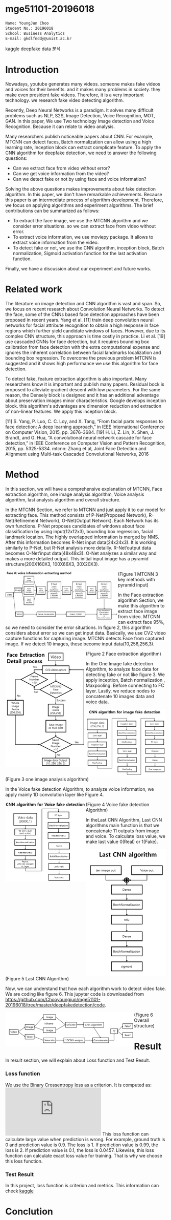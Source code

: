 # mge51101-20196018

```
Name: YoungJun Choo  
Student No.: 20196018  
School: Business Analytics  
E-mail: gkdlfnddy@unist.ac.kr  

```

kaggle deepfake data 분석

# Introduction
Nowadays, youtube generates many videos. someone makes fake videos and voices for their benefits. and it makes many problems in society. they make even president fake videos. Therefore, it is a very important technology. we research fake video detecting algorithm.

Recently, Deep Neural Networks is a paradigm. It solves many difficult problems such as NLP, S2S, Image Detection, Voice Recognition, MOT, GAN. In this paper, We use Two technology Image detection and Voice Recognition. Because it can relate to video analysis.

Many researchers publish noticeable papers about CNN. For example, MTCNN can detect faces, Batch normalization can allow using a high learning rate, Inception block can extract complicate feature. To apply the CNN algorithm for deepfake detection, we need to answer the following questions:

- Can we extract face from video without error?
- Can we get voice information from the video?
- Can we detect fake or not by using face and voice information?

Solving the above questions makes improvements about fake detection algorithm. In this paper, we don't have remarkable achievements. Because this paper is an intermediate process of algorithm development. Therefore, we focus on applying algorithms and experiment algorithms. The brief contributions can be summarized as follows:

- To extract the face image, we use the MTCNN algorithm and we consider error situations. so we can extract face from video without error.
- To extract voice information, we use moviepy package. It allows to extract voice information from the video.
- To detect fake or not, we use the CNN algorithm, inception block, Batch normalization, Sigmoid activation function for the last activation function.

Finally, we have a discussion about our experiment and future works.

# Related work

The literature on image detection and CNN algorithm is vast and span. So, we focus on recent research about Convolution Neural Networks. To detect the face,  some of the CNNs based face detection approaches have been proposed in recent years. Yang et al. [11] train deep convolution neural networks for facial attribute recognition to obtain a high response in face regions which further yield candidate windows of faces. However, due to its complex CNN structure, this approach is time costly in practice. Li et al. [19] use cascaded CNNs for face detection, but it requires bounding box calibration from face detection with the extra computational expense and ignores the inherent correlation between facial landmarks localization and bounding box regression. To overcome the previous problem MTCNN is suggested and it shows high performance we use this algorithm for face detection.

To detect fake, feature extraction algorithm is also important. Many researchers know it is important and publish many papers. Residual bock is proposed to alleviate gradient descent with low parameters. For the same reason, the Densely block is designed and it has an additional advantage about preservation images minor characteristics. Google develops inception block. this algorithm's advantages are dimension reduction and extraction of non-linear features. We apply this inception block. 

[11] S. Yang, P. Luo, C. C. Loy, and X. Tang, “From facial parts responses to
face detection: A deep learning approach,” in IEEE International Conference on Computer Vision, 2015, pp. 3676-3684.
[19] H. Li, Z. Lin, X. Shen, J. Brandt, and G. Hua, “A convolutional neural
network cascade for face detection,” in IEEE Conference on Computer
Vision and Pattern Recognition, 2015, pp. 5325-5334.
mtcnn: Zhang et al, Joint Face Detection and Alignment using Multi-task Cascaded Convolutional Networks, 2016

# Method

 In this section, we will have a comprehensive explanation of MTCNN, Face extraction algorithm, one image analysis algorithm, Voice analysis algorithm, last analysis algorithm and overall structure.

In the MTCNN Section, we refer to MTCNN and just apply it to our model for extracting face. This method consists of P-Net(Proposed Network), R-Net(Refinement Network), O-Net(Output Network). Each Network has its own functions. P-Net proposes candidates of windows about face classification by using input(12x12x3), bounding box regression, facial landmark location. The highly overlapped information is merged by NMS. After this information becomes R-Net input data(24x24x3). It is working similarly to P-Net, but R-Net analysis more detailly. R-Net’output data becomes O-Net’input data(48x48x3). O-Net analyzes a similar way and makes a more detailed output. This initial input image has a pyramid structure(200X160X3, 100X66X3, 30X20X3).

<img src="./image/extractingmethod.png" width="70%" height="70%" style="float:left">

(Figure 1 MTCNN 3 key methods with pyramid input)

In the Face extraction algorithm Section, we make this algorithm to extract face image from video. MTCNN can extract face 95%, so we need to consider the error situations. In figure 2, this algorithm considers about error so we can get input data. Basically, we use CV2 video capture functions for capturing image. MTCNN detects Face from captured image. If we detect 10 images, these become input data(10,256,256,3).

<img src="./image/Faceextractiondetail.png" width="50%" height="50%" style="float:left">

(Figure 2 Face extraction algorithm)

In the One Image fake detection Algorithm, to analyze face data for detecting fake or not like figure 3. We apply inception, Batch normalization , Maxpooling. Before connecting to FC layer. Lastly, we reduce nodes to concatenate 10 images data and voice data.

<img src="./image/oneimageAlgorithm.png" width="50%" height="50%" style="float:left">

(Figure 3 one image analysis algorithm)

In the Voice fake detection Algorithm, to analyze voice information, we apply mainly 1D convolution layer like Figure 4. 

<img src="./image/VoiceCNNalgorithm.png" width="50%" height="50%" style="float:left">

(Figure 4 Voice fake detection Algorithm)

In theLast CNN Algorithm, Last CNN algorithms main function is that we concatenate 11 outputs from image and voice. To calculate loss value, we make last value 0(Real) or 1(Fake).

<img src="./image/lastCNNalgorithm.png" width="50%" height="50%" style="float:left">

(Figure 5 Last CNN Algorithm)

Now, we can understand that how each algorithm work to detect video fake. We are coding like figure 6. This jupyter code is downloaded from https://github.com/Chooyoungjun/mge51101-20196018/tree/master/deepfakedetection/code.

<img src="./image/Video분석전체구조.png" width="80%" height="80%" style="float:left">

(Figure 6 Overall structure)

# Result
In result section, we will explain about Loss function and Test Result. 
### Loss function
We use the Binary Crossentropy loss as a criterion. It is computed as:
![equation](https://latex.codecogs.com/gif.latex?-%5Cfrac%7B1%7D%7BN%7D%5Csum_%7Bi%3D1%7D%5EN%20%5By_i%20%5Clog%28%5Chat%7By%7D_i%29&plus;%281-y_i%29%20%5Clog%281-%5Chat%7By%7D_i%29%5D)
This loss function can calculate large value when prediction is wrong. For example, ground truth is 0 and prediction value is 0.9. The loss is 1. If prediction value is 0.99, the loss is 2. If prediction value is 0.1, the loss is 0.0457. Likewise, this loss function can calculate exact loss value for training. That is why we choose this loss function.
### Test Result
In this project, loss function is criterion and metrics. This information can check [kaggle]( https://www.kaggle.com/c/deepfake-detection-challenge/overview/evaluation, "kaggle link")
# Conclution


